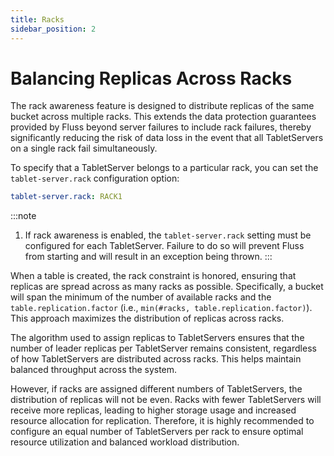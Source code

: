 ```yaml
---
title: Racks
sidebar_position: 2
---
```



# Balancing Replicas Across Racks

The rack awareness feature is designed to distribute replicas of the same bucket across multiple racks. This extends the 
data protection guarantees provided by Fluss beyond server failures to include rack failures, thereby significantly 
reducing the risk of data loss in the event that all TabletServers on a single rack fail simultaneously.

To specify that a TabletServer belongs to a particular rack, you can set the `tablet-server.rack` configuration option:

```yaml title="conf/server.yaml"
tablet-server.rack: RACK1
```

:::note
1. If rack awareness is enabled, the `tablet-server.rack` setting must be configured for each TabletServer. Failure to do so will prevent Fluss from starting and will result in an exception being thrown.
:::

When a table is created, the rack constraint is honored, ensuring that replicas are spread across as many racks as possible. 
Specifically, a bucket will span the minimum of the number of available racks and the `table.replication.factor` (i.e., `min(#racks, table.replication.factor)`).
This approach maximizes the distribution of replicas across racks.

The algorithm used to assign replicas to TabletServers ensures that the number of leader replicas per TabletServer 
remains consistent, regardless of how TabletServers are distributed across racks. This helps maintain balanced throughput 
across the system.

However, if racks are assigned different numbers of TabletServers, the distribution of replicas will not be even. Racks 
with fewer TabletServers will receive more replicas, leading to higher storage usage and increased resource allocation 
for replication. Therefore, it is highly recommended to configure an equal number of TabletServers per rack to ensure 
optimal resource utilization and balanced workload distribution.